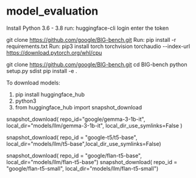 # model_evaluation
Install Python 3.6 - 3.8
run: huggingface-cli login
enter the token

git clone https://github.com/google/BIG-bench.git
Run: pip install -r requirements.txt
Run: pip3 install torch torchvision torchaudio --index-url https://download.pytorch.org/whl/cpu


git clone https://github.com/google/BIG-bench.git
cd BIG-bench
python setup.py sdist
pip install -e .



To download models:
1) pip install huggingface_hub
2) python3
3) from huggingface_hub import snapshot_download

snapshot_download(
    repo_id="google/gemma-3-1b-it",
    local_dir="models/llm/gemma-3-1b-it",
    local_dir_use_symlinks=False
)

 snapshot_download( repo_id = "google-t5/t5-base", local_dir="models/llm/t5-base",local_dir_use_symlinks=False)

snapshot_download( repo_id = "google/flan-t5-base", local_dir="models/llm/flan-t5-base")
snapshot_download( repo_id = "google/flan-t5-small", local_dir="models/llm/flan-t5-small")
